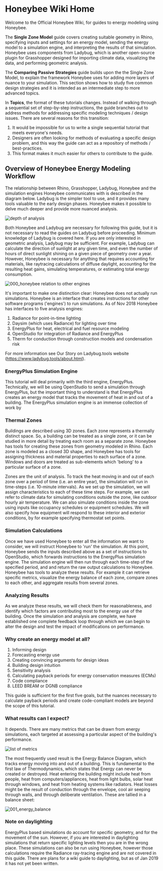 # Honeybee Wiki Home

Welcome to the Official Honeybee Wiki, for guides to energy modeling using Honeybee. 

The **Single Zone Model** guide covers creating suitable geometry in Rhino, specifying inputs and settings for an energy model, sending the energy model to a simulation engine, and interpreting the results of that simulation. Honeybee uses components from Ladybug, which is another open-source plugin for Grasshopper designed for importing climate data, visualizing the data, and performing geometric analysis. 

The **Comparing Passive Strategies** guide builds upon the the Single Zone Model, to explain the framework Honeybee uses for adding more layers of nuance to your simulation. This section shows how to study five common design strategies and it is intended as an intermediate step to more advanced topics.

In **Topics**, the format of these tutorials changes. Instead of walking through a sequential set of step-by-step instructions, the guide branches out to address methods for addressing specific modeling techniques / design issues. There are several reasons for this transition:
1. It would be impossible for us to write a single sequential tutorial that meets everyone's needs. 
2. Designers are often looking for methods of evaluating a specific design problem, and this way the guide can act as a repository of methods / best-practices.
3. This format makes it much easier for others to contribute to the guide.

## Overview of Honeybee Energy Modeling Workflow

The relationship between Rhino, Grasshopper, Ladybug, Honeybee and the simulation engines Honeybee communicates with is described in the diagram below. Ladybug is the simpler tool to use, and it provides many tools valuable to the early design phases. Honeybee makes it possible to delve much deeper and provide more nuanced analysis.

![depth of analysis](https://user-images.githubusercontent.com/44324576/51753145-60685680-20b9-11e9-8526-299586429511.png)


Both Honeybee and Ladybug are necessary for following this guide, but it is not necessary to read the guides on Ladybug before proceeding. Minimum knowledge of Ladybug is covered here. 
If you are only interested in geometric analysis, Ladybug may be sufficient. For example, Ladybug can calculate the direction of sunlight at any given time, and even the number of hours of direct sunlight shining on a given piece of geometry over a year. However, Honeybee is necessary for anything that requires accounting for materials, like raytracing calculations of diffuse daylight, accounting for the resulting heat gains, simulating temperatures, or estimating total energy consumption.

![000_honeybee relation to other engines](https://user-images.githubusercontent.com/44324576/49177299-298df280-f34d-11e8-9f48-40bc1bac363c.jpg)

It's important to make one distinction clear: Honeybee does not actually run simulations.  Honeybee is an interface that creates instructions for other software programs ('engines') to run simulations.
As of Nov 2018 Honeybee has interfaces to five analysis engines: 
1. Radiance for point-in-time lighting
2. Daysim (which uses Radiance) for lighting over time
3. EnergyPlus for heat, electrical and fuel resource modeling
4. OpenStudio for integration of Radiance and EnergyPlus
5. Therm for conduction through construction models and condensation risk

For more information see Our Story on Ladybug.tools website (https://www.ladybug.tools/about.html).

### EnergyPlus Simulation Engine
This tutorial will deal primarily with the third engine, EnergyPlus. Technically, we will be using OpenStudio to send a simulation through EnergyPlus, but the important thing to understand is that EnergyPlus creates an energy model that tracks the movement of heat in and out of a building. The EnergyPlus simulation engine is an immense collection of work by 

### Thermal Zones

Buildings are described using 3D zones. Each zone represents a thermally distinct space. So, a building can be treated as a single zone, or it can be studied in more detail by treating each room as a separate zone. Honeybee has tools for creating these zones from geometry modeled in Rhino. Each zone is modeled as a closed 3D shape, and Honeybee has tools for assigning thickness and material properties to each surface of a zone. Windows and doors are treated as sub-elements which 'belong' to a particular surface of a zone.

Zones are the unit of analysis. To track the heat moving in and out of each zone over a period of time (i.e. an entire year), the simulation will run in time-steps (i.e. 10-minute intervals). As we set up the simulation, we will assign characteristics to each of these time steps. For example, we can refer to climate data for simulating conditions outside the zone, like outdoor hourly air temperature. We can also simulate conditions inside the zone using inputs like occupancy schedules or equipment schedules. We will also specify how equipment will respond to these interior and exterior conditions, by for example specifying thermostat set points.

### Simulation Calculations
Once we have used Honeybee to enter all the information we want to consider, we will instruct Honeybee to 'run' the simulation. At this point, Honeybee sends the inputs described above as a set of instructions to OpenStudio, which forwards instructions to the EnergyPlus simulation engine. The simulation engine will then run through each time-step of the specified period, and and return the raw output calculations to Honeybee. Honeybee has tools to analyze these results. For example it can retrieve specific metrics, visualize the energy balance of each zone, compare zones to each other, and aggregate results from several zones.

### Analyzing Results
As we analyze these results, we will check them for reasonableness, and identify which factors are contributing most to the energy use of the building. Once the simulation and analysis are complete, we have established one complete feedback loop through which we can begin to alter the design and test the impact of modifications on performance.

### Why create an energy model at all?
1. Informing design 
2. Forecasting energy use
3. Creating convincing arguments for design ideas
4. Building design intuition
5. Sensitivity analysis
6. Calculating payback periods for energy conservation measures (ECMs)
7. Code compliance
8. LEED BREAM or DGNB compliance

This guide is sufficient for the first five goals, but the nuances necessary to calculate payback periods and create code-compliant models are beyond the scope of this tutorial. 

### What results can I expect? 
It depends. There are many metrics that can be drawn from energy simulations, each targeted at assessing a particular aspect of the building's performance.

![list of metrics](https://user-images.githubusercontent.com/44324576/51490305-2e01e500-1dab-11e9-924c-90c3c64b662b.png)

The most frequently used result is the Energy Balance Diagram, which tracks energy moving into and out of a building. This is fundamental to the first law of Thermodynamics, which states that Energy can never be created or destroyed. Heat entering the building might include heat from people, heat from computers/appliances, heat from light bulbs, solar heat through windows, and heat from heating systems like radiators. Heat losses might be the result of conduction through the envelope, cool air seeping through walls, and through deliberate ventilation. These are tallied in a balance sheet:

![001_energy_balance](https://user-images.githubusercontent.com/44324576/49155416-2c6fef80-f31b-11e8-88c3-f52a9aa72e7b.JPG)

### Note on daylighting
EnergyPlus based simulations do account for specific geometry, and for the movement of
the sun. However, if you are interested in daylighting simulations that return specific
lighting levels then you are in the wrong place. These simulations can also be run using
Honeybee, however those calculations require the Radiance ray-tracing engine and are not
covered in this guide. There are plans for a wiki guide to daylighting, but as of Jan
2019 it has not yet been written.
